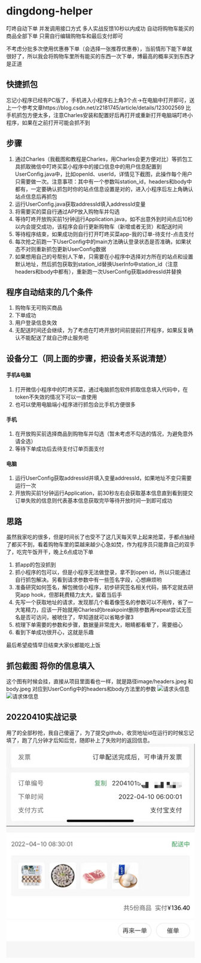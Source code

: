 # dingdong-helper
叮咚自动下单 并发调用接口方式 多人实战反馈10秒以内成功 自动将购物车能买的商品全部下单 只需自行编辑购物车和最后支付即可

不考虑分批多次使用优惠券下单（会选择一张推荐优惠券），当前情形下能下单就很好了，所以我会将购物车里所有能买的东西一次下单，博最高的概率买到东西才是正道

## 快捷抓包

忘记小程序已经有PC版了，手机进入小程序右上角3个点->在电脑中打开即可，送上一个参考文章https://blog.csdn.net/z2181745/article/details/123002569
比手机抓包方便太多，注意Charles安装和配置好后再打开或重新打开电脑端叮咚小程序，如果在之前打开可能会抓不到

## 步骤

1. 通过Charles（我截图和教程是Charles，用Charles会更方便对比）等抓包工具抓取微信中叮咚买菜小程序中的接口信息中的用户信息配置到UserConfig.java中，比如openId、userId，详情见下截图，此操作每个用户只需要做一次。注意事项：其中有一个参数叫station_id，headers和body中都有，一定要确认抓包时你的站点信息设置是对的，进入小程序后左上角确认站点信息后再抓包
2. 运行UserConfig.java获取addressId填入addressId变量
3. 将需要买的菜自行通过APP放入购物车并勾选
4. 等待叮咚开放购买前1分钟运行Application.java，如不出意外到时间点后10秒以内会提交成功，该程序会自行更新购物车（新增或者无货）和配送时间
5. 等待程序结束，如果成功则自行打开叮咚买菜app-我的订单-待支付-点击支付
6. 每次抢之前跑一下UserConfig中的main方法确认登录状态是否准确，如果状态不对则重新抓包更新UserConfig数据
7. 如果想用自己的号帮别人下单，只需要在小程序中选择对方所在的站点和设置默认地址，然后抓包获取到station_id替换UserInfo中station_id（注意headers和body中都有），重新跑一次UserConfig获取addressId并替换


## 程序自动结束的几个条件

1. 购物车无可购买商品
2. 下单成功
3. 用户登录信息失效
4. 无配送时间还会继续，为了考虑在叮咚开放时间前提前打开程序，如果反复确认不能配送了就自己停止服务吧

## 设备分工（同上面的步骤，把设备关系说清楚）

#### 手机&电脑

1. 打开微信小程序中的叮咚买菜，通过电脑抓包软件抓取信息填入代码中，在token不失效的情况下可以一直使用
2. 也可以使用电脑端小程序进行抓包会比手机方便很多

#### 手机

1. 在开放购买前选择商品到购物车并勾选（暂未考虑不勾选的情况，为避免意外请全选）
2. 等待下单成功后去待支付订单页面支付

#### 电脑

1. 运行UserConfig获取addressId并填入变量addressId，如果地址不变只需要运行一次
2. 开放购买前1分钟运行Application，前30秒左右会获取基本信息直到看到提交订单失败的信息则代表基本信息获取完毕等待开放时间一到即可成功

## 思路

虽然我家吃的很多，但是时间长了也受不了这几天每天早上起来抢菜，手都点抽经了都买不到，看着购物车里的菜越来越少心急如焚，作为程序员只能靠自己的双手了，吃完午饭开干，晚上6点成功下单
1. 抓app的包没抓到
2. 抓小程序的包可以，但是小程序无法做登录，拿不到open id，所以只能通过自行抓包解决。另看到请求参数中有一些签名字段，心想麻烦哟
3. 准备研究如何签名，解包微信小程序，初步研究签名相关代码，搞不定就去研究app hook，但那耗费精力太大，留着当后手
4. 先写一个获取地址的请求，发现那几个看着像签名的参数可以不用传，省了一大笔精力，应该一开始就用Charles的breakpoint删除参数再repeat尝试无签名是否可访问，被唬住了，早知道就可以省略步骤3
5. 梳理下单需要的参数和步骤，数据量非常庞大，眼睛都看晕了，需要细心
6. 看到下单成功很开心，这就是乐趣

最后希望疫情早日结束大家伙都能吃上饭

## 抓包截图 将你的信息填入

这个图有时候会挂，直接从项目里面看也一样，就是路径image/headers.jpeg 和 body.jpeg  对应到UserConfig中的headers和body方法里的参数
![请求头信息](https://github.com/JannsenYang/dingdong-helper/blob/f6e20d377aa482063732a5be614e3dae3d4c5091/image/headers.jpeg)
![请求体信息](https://github.com/JannsenYang/dingdong-helper/blob/f6e20d377aa482063732a5be614e3dae3d4c5091/image/body.jpeg)

## 20220410实战记录

用了的全部秒抢，我自己傻逼了，为了提交github，收货地址id在运行的时候忘记填了，跑了几分钟才后知后觉，随即补上了失败时的返回信息。
![实战记录1](https://github.com/JannsenYang/dingdong-helper/blob/2c61ce883a7092efb93481253083b79ea66c62fe/image/20220410-1.png)
![实战记录2](https://github.com/JannsenYang/dingdong-helper/blob/f6e20d377aa482063732a5be614e3dae3d4c5091/image/20220410-2.png)


